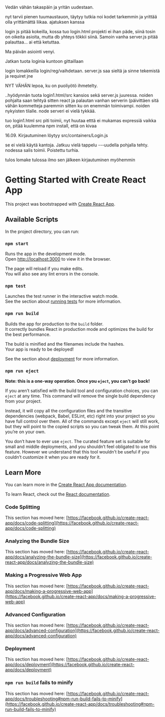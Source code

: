 Vedän vähän takaspäin ja yritän uudestaan. 

nyt tarvii pienen tuumaustauon, täytyy tutkia noi kodet tarkemmin ja yrittää olla yrittämättä liikaa. ajatuksen kanssa

login js pitää kokeilla, kossa tuo login.html projekti ei ihan päde, siinä tosin on oikeita asioita, mutta db yhteys tökkii siinä. Samoin vanha server.js pitää palauttaa... ai että ketuttaa.

Ma päivän asiointi venyi.

Jatkan tuota loginia kuntoon gittaillaan


login lomakkeilla login/reg/vaihdetaan.   server.js saa sieltä ja sinne tekemistä ja requiret jne

NYT VÄHÄN lepoa, ku on puoliyötö ihmetelty.

..hyödynnän tuota login1.html/src kansios sekä server.js  juuressa. noiden pohjalta saan tehtyä sitten react ja palautan vanhan serverin (päivittäen sitä vähän
kommetteja paremmin sitten ku on enemmän toimivampi. noiden nykyisten tilalle. node serveri ei vielä tykkää. 

tuo login1.html src piti toimii, nyt huutaa etttä ei mukamas expressiä vaikka on, pitää kuulemma npm install, että on kivaa


16.09. 
Kirjautuminen löytyy src/containers/Login.js 

se ei vielä käytä kantoja. Jatkuu vielä tappelu
---uudella pohjalla tehty.
nodessa salis toimii. Poistettu turhia. 

tulos lomake tulossa 
ilmo sen jälkeen
kirjautuminen myöhemmin


# Getting Started with Create React App

This project was bootstrapped with [Create React App](https://github.com/facebook/create-react-app).

## Available Scripts

In the project directory, you can run:

### `npm start`

Runs the app in the development mode.\
Open [http://localhost:3000](http://localhost:3000) to view it in the browser.

The page will reload if you make edits.\
You will also see any lint errors in the console.

### `npm test`

Launches the test runner in the interactive watch mode.\
See the section about [running tests](https://facebook.github.io/create-react-app/docs/running-tests) for more information.

### `npm run build`

Builds the app for production to the `build` folder.\
It correctly bundles React in production mode and optimizes the build for the best performance.

The build is minified and the filenames include the hashes.\
Your app is ready to be deployed!

See the section about [deployment](https://facebook.github.io/create-react-app/docs/deployment) for more information.

### `npm run eject`

**Note: this is a one-way operation. Once you `eject`, you can’t go back!**

If you aren’t satisfied with the build tool and configuration choices, you can `eject` at any time. This command will remove the single build dependency from your project.

Instead, it will copy all the configuration files and the transitive dependencies (webpack, Babel, ESLint, etc) right into your project so you have full control over them. All of the commands except `eject` will still work, but they will point to the copied scripts so you can tweak them. At this point you’re on your own.

You don’t have to ever use `eject`. The curated feature set is suitable for small and middle deployments, and you shouldn’t feel obligated to use this feature. However we understand that this tool wouldn’t be useful if you couldn’t customize it when you are ready for it.

## Learn More

You can learn more in the [Create React App documentation](https://facebook.github.io/create-react-app/docs/getting-started).

To learn React, check out the [React documentation](https://reactjs.org/).

### Code Splitting

This section has moved here: [https://facebook.github.io/create-react-app/docs/code-splitting](https://facebook.github.io/create-react-app/docs/code-splitting)

### Analyzing the Bundle Size

This section has moved here: [https://facebook.github.io/create-react-app/docs/analyzing-the-bundle-size](https://facebook.github.io/create-react-app/docs/analyzing-the-bundle-size)

### Making a Progressive Web App

This section has moved here: [https://facebook.github.io/create-react-app/docs/making-a-progressive-web-app](https://facebook.github.io/create-react-app/docs/making-a-progressive-web-app)

### Advanced Configuration

This section has moved here: [https://facebook.github.io/create-react-app/docs/advanced-configuration](https://facebook.github.io/create-react-app/docs/advanced-configuration)

### Deployment

This section has moved here: [https://facebook.github.io/create-react-app/docs/deployment](https://facebook.github.io/create-react-app/docs/deployment)

### `npm run build` fails to minify

This section has moved here: [https://facebook.github.io/create-react-app/docs/troubleshooting#npm-run-build-fails-to-minify](https://facebook.github.io/create-react-app/docs/troubleshooting#npm-run-build-fails-to-minify)
